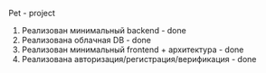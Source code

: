 Pet - project

1. Реализован минимальный backend - done
2. Реализована облачная DB - done
3. Реализован минимальный frontend + архитектура - done
4. Реализована авторизация/регистрация/верификация - done
